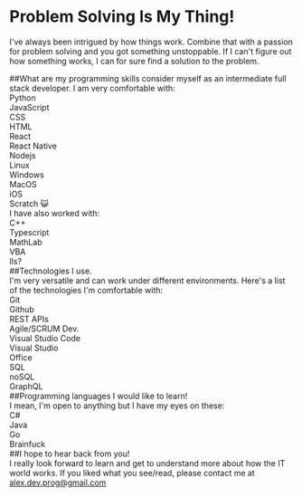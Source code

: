 # Problem Solving Is My Thing!
I've always been intrigued by how things work. Combine that with a passion for problem solving and you got something unstoppable. If I can't figure out how something works, I can for sure find a solution to the problem.

##What are my programming skills
 consider myself as an intermediate full stack developer. I am very comfortable with: <br>
Python  <br>
JavaScript <br>
CSS <br>
HTML <br>
React <br>
React Native <br>
Nodejs <br>
Linux <br>
Windows <br>
MacOS <br>
iOS <br>
Scratch 😺 <br>
I have also worked with: <br>
C++ <br>
Typescript <br>
MathLab <br>
VBA <br>
lls? <br>
##Technologies I use. <br>
I'm very versatile and can work under different environments. Here's a list of the technologies I'm comfortable with: <br>
Git <br>
Github <br>
REST APIs <br>
Agile/SCRUM Dev. <br>
Visual Studio Code <br>
Visual Studio <br>
Office <br>
SQL <br>
noSQL <br>
GraphQL <br>
##Programming languages I would like to learn! <br>
I mean, I'm open to anything but I have my eyes on these: <br>
C# <br>
Java <br>
Go <br>
Brainfuck <br>
##I hope to hear back from you! <br>
I really look forward to learn and get to understand more about how the IT world works. If you liked what you see/read, please contact me at alex.dev.prog@gmail.com


